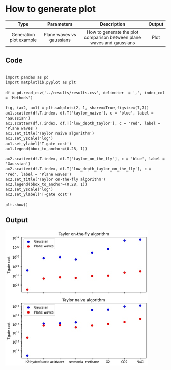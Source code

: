 How to generate plot
=============

| Type  | Parameters | Description | Output |
|:-------------: |:-------------: |:-------------: |:-------------: |
| Generation plot example  | Plane waves vs gaussians  | How to generate the plot comparison between plane waves and gaussians | Plot |

Code
-------------
```

import pandas as pd
import matplotlib.pyplot as plt

df = pd.read_csv('../results/results.csv', delimiter  = ',', index_col = 'Methods')

fig, (ax2, ax1) = plt.subplots(2, 1, sharex=True,figsize=(7,7))
ax1.scatter(df.T.index, df.T['taylor_naive'], c = 'blue', label = 'Gaussian')
ax1.scatter(df.T.index, df.T['low_depth_taylor'], c = 'red', label = 'Plane waves')
ax1.set_title('Taylor naive algorithm')
ax1.set_yscale('log')
ax1.set_ylabel('T-gate cost')
ax1.legend(bbox_to_anchor=(0.28, 1))

ax2.scatter(df.T.index, df.T['taylor_on_the_fly'], c = 'blue', label = 'Gaussian')
ax2.scatter(df.T.index, df.T['low_depth_taylor_on_the_fly'], c = 'red', label = 'Plane waves')
ax2.set_title('Taylor on-the-fly algorithm')
ax2.legend(bbox_to_anchor=(0.28, 1))
ax2.set_yscale('log')
ax2.set_ylabel('T-gate cost')

plt.show()
```

Output
---------

![](https://github.com/PabloAMC/TFermion/blob/develop/snippets/gaussian_vs_plane.jpg)
